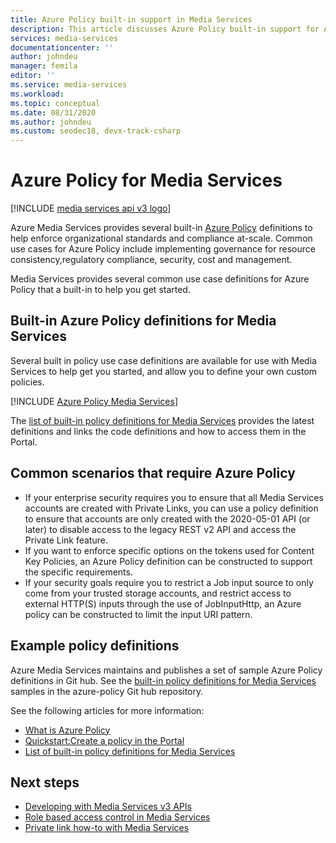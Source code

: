 ```yaml
---
title: Azure Policy built-in support in Media Services
description: This article discusses Azure Policy built-in support for Azure Media Services scenarios.
services: media-services
documentationcenter: ''
author: johndeu
manager: femila
editor: ''
ms.service: media-services
ms.workload: 
ms.topic: conceptual
ms.date: 08/31/2020
ms.author: johndeu
ms.custom: seodec18, devx-track-csharp
---
```


# Azure Policy for Media Services

[!INCLUDE [media services api v3 logo](./includes/v3-hr.md)]

Azure Media Services provides several built-in [Azure Policy](../../governance/policy/overview.md) definitions to help enforce organizational standards and compliance at-scale.
Common use cases for Azure Policy include implementing governance for resource consistency,regulatory compliance, security, cost and management.

Media Services provides several common use case definitions for Azure Policy that a built-in to help you get started.

## Built-in Azure Policy definitions for Media Services

Several built in policy use case definitions are available for use with Media Services to help get you started, and allow you to define your own custom policies.

[!INCLUDE [Azure Policy Media Services](../../../includes/policy/reference/bycat/policies-media-services.md)]

The [list of built-in policy definitions for Media Services](../../governance/policy/samples/built-in-policies.md#media-services) provides the latest definitions and links the code definitions and how to access them in the Portal.

## Common scenarios that require Azure Policy

* If your enterprise security requires you to ensure that all Media Services accounts are created with Private Links, you can use a policy definition to ensure that accounts are only created with the 2020-05-01 API (or later) to disable access to the legacy REST v2 API and access the Private Link feature.
* If you want to enforce specific options on the tokens used for Content Key Policies, an Azure Policy definition can be constructed to support the specific requirements.
* If your security goals require you to restrict a Job input source to only come from your trusted storage accounts, and restrict access to external HTTP(S) inputs through the use of JobInputHttp, an Azure policy can be constructed to limit the input URI pattern.

## Example policy definitions

Azure Media Services maintains and publishes a set of sample Azure Policy definitions in Git hub.
See the [built-in policy definitions for Media Services](https://github.com/Azure/azure-policy/tree/master/built-in-policies/policyDefinitions/Media%20Services) samples in the azure-policy Git hub repository.

See the following articles for more information:

- [What is Azure Policy](../../governance/policy/overview.md)
- [Quickstart:Create a policy in the Portal](../../governance/policy/assign-policy-portal.md)
- [List of built-in policy definitions for Media Services](../../governance/policy/samples/built-in-policies.md#media-services)

## Next steps

- [Developing with Media Services v3 APIs](media-services-apis-overview.md)
- [Role based access control in Media Services](security-rbac-concept.md)
- [Private link how-to with Media Services](security-private-link-how-to.md)